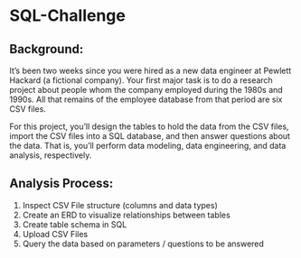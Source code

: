 # SQL-Challenge
## Background: 
It’s been two weeks since you were hired as a new data engineer at Pewlett Hackard (a fictional company). Your first major task is to do a research project about people whom the company employed during the 1980s and 1990s. All that remains of the employee database from that period are six CSV files.

For this project, you’ll design the tables to hold the data from the CSV files, import the CSV files into a SQL database, and then answer questions about the data. That is, you’ll perform data modeling, data engineering, and data analysis, respectively.

## Analysis Process:
1. Inspect CSV File structure (columns and data types)
2. Create an ERD to visualize relationships between tables
3. Create table schema in SQL
4. Upload CSV Files
5. Query the data based on parameters / questions to be answered
